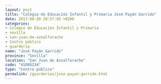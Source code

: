```yaml
---
layout: post
title: "Colegio de Educación Infantil y Primaria José Payán Garrido"
date: 2017-09-20 20:57:05 +0200
categories:
- Colegio de Educación Infantil y Primaria
- sevilla
- san-juan-de-aznalfarache
- Centro público
- guarderia
name: "José Payán Garrido"
province: "Sevilla"
location: "San Juan de Aznalfarache"
code: "41008234"
type: "Centro público"
permalink: /guarderias/jose-payan-garrido.html
---
```

